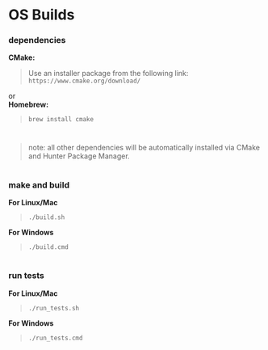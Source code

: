 

# OS Builds

### dependencies

**CMake:**  
> Use an installer package from the following link:  
> ```https://www.cmake.org/download/```

or    
**Homebrew:**  
> `brew install cmake`

#

> note: all other dependencies will be automatically installed via CMake and Hunter Package Manager.

#

### make and build
**For Linux/Mac**
> `./build.sh`

**For Windows**
> `./build.cmd`

#

### run tests
**For Linux/Mac**
> `./run_tests.sh`

**For Windows**
> `./run_tests.cmd`
